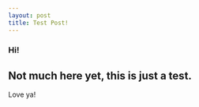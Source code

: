 ```yaml
---
layout: post
title: Test Post!
---
```

### Hi!
## Not much here yet, this is just a test.

Love ya!
